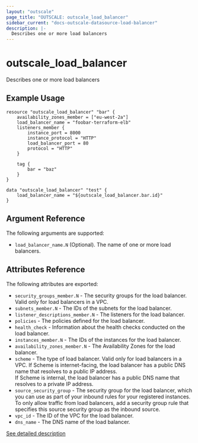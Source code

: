 ```yaml
---
layout: "outscale"
page_title: "OUTSCALE: outscale_load_balancer"
sidebar_current: "docs-outscale-datasource-load-balancer"
description: |-
  Describes one or more load balancers
---
```


# outscale_load_balancer

Describes one or more load balancers

## Example Usage

```hcl
resource "outscale_load_balancer" "bar" {
    availability_zones_member = ["eu-west-2a"]
    load_balancer_name = "foobar-terraform-elb"
    listeners_member {
        instance_port = 8000
        instance_protocol = "HTTP"
        load_balancer_port = 80
        protocol = "HTTP"
    }

    tag {
        bar = "baz"
    }
}

data "outscale_load_balancer" "test" {
    load_balancer_name = "${outscale_load_balancer.bar.id}"
}
```

## Argument Reference

The following arguments are supported:

* `load_balancer_name.N` (Optional). The name of one or more load balancers.

## Attributes Reference

The following attributes are exported:

* `security_groups_member.N` - The security groups for the load balancer. Valid only for load balancers in a VPC.
* `subnets_member.N` - The IDs of the subnets for the load balancer.
* `listener_descriptions_member.N` - The listeners for the load balancer. 
* `policies` - The policies defined for the load balancer.
* `health_check` - Information about the health checks conducted on the load balancer.
* `instances_member.N` - The IDs of the instances for the load balancer.
* `availability_zones_member.N` - The Availability Zones for the load balancer.
* `scheme` - The type of load balancer. Valid only for load balancers in a VPC.
  If Scheme is internet-facing, the load balancer has a public DNS name that resolves to a public IP address.  
  If Scheme is internal, the load balancer has a public DNS name that resolves to a private IP address.
* `source_security_group` - The security group for the load balancer, which you can use as part of your inbound rules for your registered instances.
  To only allow traffic from load balancers, add a security group rule that specifies this source security group as the inbound source.
* `vpc_id` - The ID of the VPC for the load balancer.
* `dns_name` - The DNS name of the load balancer.

[See detailed description](http://docs.outscale.com/api_lbu/operations/Action_DescribeLoadBalancers_get.html#_api_lbu-action_describeloadbalancers_get)

